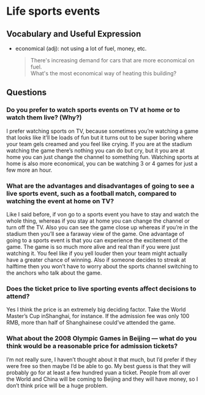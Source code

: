 # Life sports events
## Vocabulary and Useful Expression
* economical (adj): not using a lot of fuel, money, etc.
  > There's increasing demand for cars that are more economical on fuel.  
  > What's the most economical way of heating this building?
## Questions
### Do you prefer to watch sports events on TV at home or to watch them live? (Why?) 
I prefer watching sports on TV, because sometimes you’re watching a game that looks like it’ll be loads of fun but it turns out to be super boring where your team gels creamed and you feel like crying. If you are at the stadium watching the game there’s nothing you can do but cry, but it you are at home you can just change the channel to something fun. Watching sports at home is also more economical, you can be watching 3 or 4 games for just a few more an hour.
### What are the advantages and disadvantages of going to see a live sports event, such as a football match, compared to watching the event at home on TV? 
Like I said before, if von go to a sports event you have to stay and watch the whole thing, whereas if you stay at home you can change the channel or turn off the TV. Also you can see the game close up whereas if you’re in the stadium then you’ll see a faraway view of the game. One advantage of going to a sports event is that you can experience the excitement of the game. The game is so much more alive and real than if you were just watching it. You feel like if you yell louder then your team might actually have a greater chance of winning. Also if someone decides to streak at halftime then you won’t have to worry about the sports channel switching to the anchors who talk about the game.
### Does the ticket price to live sporting events affect decisions to attend? 
Yes I think the price is an extremely big deciding factor. Take the World Master’s Cup inShanghai, for instance. If the admission fee was only 100 RMB, more than half of Shanghainese could’ve attended the game.
### What about the 2008 Olympic Games in Beijing — what do you think would be a reasonable price for admission tickets? 
I’m not really sure, I haven’t thought about it that much, but I’d prefer if they were free so then maybe I’d be able to go. My best guess is that they will probably go for at least a few hundred yuan a ticket. People from all over the World and China will be coming to Beijing and they will have money, so I don’t think price will be a huge problem.
